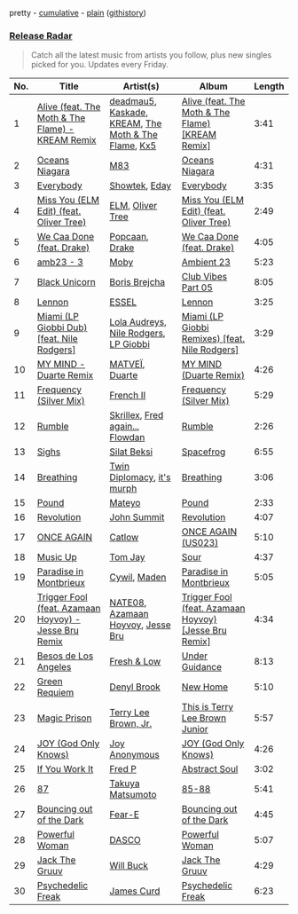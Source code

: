pretty - [cumulative](/playlists/cumulative/Release%20Radar.md) - [plain](/playlists/plain/37i9dQZEVXbsudmxBFKW7G) ([githistory](https://github.githistory.xyz/vitokorn/spotify-playlist-archive/blob/master/playlists/plain/37i9dQZEVXbsudmxBFKW7G))

### [Release Radar](https://open.spotify.com/playlist/37i9dQZEVXbsudmxBFKW7G)

> Catch all the latest music from artists you follow, plus new singles picked for you. Updates every Friday.

| No. | Title | Artist(s) | Album | Length |
|---|---|---|---|---|
| 1 | [Alive (feat. The Moth & The Flame) - KREAM Remix](https://open.spotify.com/track/1UoMuntc5aJOQcyOOVLBST) | [deadmau5](https://open.spotify.com/artist/2CIMQHirSU0MQqyYHq0eOx), [Kaskade](https://open.spotify.com/artist/6TQj5BFPooTa08A7pk8AQ1), [KREAM](https://open.spotify.com/artist/0DdDnziut7wOo6cAYWVZC5), [The Moth & The Flame](https://open.spotify.com/artist/6Fk18HpdnXUsKWpN9mPb9R), [Kx5](https://open.spotify.com/artist/2avRYQUWQpIkzJOEkf0MdY) | [Alive (feat. The Moth & The Flame) [KREAM Remix]](https://open.spotify.com/album/7HAUUOLlECQ4ftGYtQeIV6) | 3:41 |
| 2 | [Oceans Niagara](https://open.spotify.com/track/1YTS8ssbRuAEXBbTU7PcDZ) | [M83](https://open.spotify.com/artist/63MQldklfxkjYDoUE4Tppz) | [Oceans Niagara](https://open.spotify.com/album/1erWX7EOziL7e5jgkM5JoX) | 4:31 |
| 3 | [Everybody](https://open.spotify.com/track/6tqyRX0bxODUHzIC7iHWo1) | [Showtek](https://open.spotify.com/artist/3gk0OYeLFWYupGFRHqLSR7), [Eday](https://open.spotify.com/artist/1DajAF38R7F2KDAzv8ztSh) | [Everybody](https://open.spotify.com/album/2lefhIjLZWC0vRr6iu7n5b) | 3:35 |
| 4 | [Miss You (ELM Edit) (feat. Oliver Tree)](https://open.spotify.com/track/3eK6rxbFG4Nof7EDFaLZVA) | [ELM](https://open.spotify.com/artist/0z5MH7P2J44oGJjMreM1WD), [Oliver Tree](https://open.spotify.com/artist/6TLwD7HPWuiOzvXEa3oCNe) | [Miss You (ELM Edit) (feat. Oliver Tree)](https://open.spotify.com/album/6bGJIgsbhQQdxDOgRw3yrk) | 2:49 |
| 5 | [We Caa Done (feat. Drake)](https://open.spotify.com/track/6rb3wFQ66EWR7DcPG0oEE1) | [Popcaan](https://open.spotify.com/artist/62DmErcU7dqZbJaDqwsqzR), [Drake](https://open.spotify.com/artist/3TVXtAsR1Inumwj472S9r4) | [We Caa Done (feat. Drake)](https://open.spotify.com/album/4yJNcgX3otzDbMMyrdJBN5) | 4:05 |
| 6 | [amb23 - 3](https://open.spotify.com/track/6Ijhu0qHD0uSUsnQA1MJ9v) | [Moby](https://open.spotify.com/artist/3OsRAKCvk37zwYcnzRf5XF) | [Ambient 23](https://open.spotify.com/album/5iXHMwhLzhDSs7e0WK4svQ) | 5:23 |
| 7 | [Black Unicorn](https://open.spotify.com/track/1WSF0LJGwJkYejuMtyJVuA) | [Boris Brejcha](https://open.spotify.com/artist/6caPJFLv1wesmM7gwK1ACy) | [Club Vibes Part 05](https://open.spotify.com/album/5ad6LcmH6riZRxu4VzI7Vf) | 8:05 |
| 8 | [Lennon](https://open.spotify.com/track/6KCmJ8VI6VYNRNubSqi0Ck) | [ESSEL](https://open.spotify.com/artist/2ucdZN7GyBGxIKHIzksnXc) | [Lennon](https://open.spotify.com/album/4Whx04xrZZSzMWhKduRWFI) | 3:25 |
| 9 | [Miami (LP Giobbi Dub) [feat. Nile Rodgers]](https://open.spotify.com/track/5A8r8ceURBWGkcrjsQCvbd) | [Lola Audreys](https://open.spotify.com/artist/1hAEiB06cyEmWTSyt1BFkp), [Nile Rodgers](https://open.spotify.com/artist/3yDIp0kaq9EFKe07X1X2rz), [LP Giobbi](https://open.spotify.com/artist/3oKnyRhYWzNsTiss5n4Z1J) | [Miami (LP Giobbi Remixes) [feat. Nile Rodgers]](https://open.spotify.com/album/1rgT6lGb5I9Ds42sHcciEM) | 3:29 |
| 10 | [MY MIND - Duarte Remix](https://open.spotify.com/track/6BEAYuiyGLW1qEzwROV26G) | [MATVEÏ](https://open.spotify.com/artist/2c8JocB8eI6cCGaF5xGoT1), [Duarte](https://open.spotify.com/artist/11ofEe58zrex8X5NBbWhsk) | [MY MIND (Duarte Remix)](https://open.spotify.com/album/6dOb32eRDgw7APDZ6REMPj) | 4:26 |
| 11 | [Frequency (Silver Mix)](https://open.spotify.com/track/3qmXbUnGHPZauV2m5j28yu) | [French II](https://open.spotify.com/artist/6ipkiHnGXAsGSRlG5RPkjt) | [Frequency (Silver Mix)](https://open.spotify.com/album/2rATRzwC1aptm48jmTB80E) | 5:29 |
| 12 | [Rumble](https://open.spotify.com/track/1GfBLbAhZUWdseuDqhocmn) | [Skrillex](https://open.spotify.com/artist/5he5w2lnU9x7JFhnwcekXX), [Fred again..](https://open.spotify.com/artist/4oLeXFyACqeem2VImYeBFe), [Flowdan](https://open.spotify.com/artist/07CimrZi5vs9iEao47TNQ4) | [Rumble](https://open.spotify.com/album/6YVJQPJNzHbqgBblpMSPUi) | 2:26 |
| 13 | [Sighs](https://open.spotify.com/track/6SKvS3KRGokD2uupOkHkNO) | [Silat Beksi](https://open.spotify.com/artist/3SP4J72E4oadd8EhE25FOO) | [Spacefrog](https://open.spotify.com/album/4cByczOqw5x5yFXCSkYyCG) | 6:55 |
| 14 | [Breathing](https://open.spotify.com/track/4h6qnP94JWzDmXLZFdRnn7) | [Twin Diplomacy](https://open.spotify.com/artist/5rweLVovWSRNfeuVvzPcCq), [it's murph](https://open.spotify.com/artist/3zW0xazqnHoq9QV9zBROVC) | [Breathing](https://open.spotify.com/album/3gFXOUnk1XYZhL3jWAsbfG) | 3:06 |
| 15 | [Pound](https://open.spotify.com/track/77g7kCmGqiCzOePWYX3SmO) | [Mateyo](https://open.spotify.com/artist/0B0O3zN1qA3VmxGoF7sHiE) | [Pound](https://open.spotify.com/album/29AhEOuMHj5qPdUFRWsI3K) | 2:33 |
| 16 | [Revolution](https://open.spotify.com/track/1vlnbR9iKNLCAlEDNSBrxj) | [John Summit](https://open.spotify.com/artist/7kNqXtgeIwFtelmRjWv205) | [Revolution](https://open.spotify.com/album/6A1uNJqYuAhldH89hy70od) | 4:07 |
| 17 | [ONCE AGAIN](https://open.spotify.com/track/7mwDyHlB7NIpldBNUKemNC) | [Catlow](https://open.spotify.com/artist/0XxDrKbIfa9kLC5kUAuaD9) | [ONCE AGAIN (US023)](https://open.spotify.com/album/0BgrgpVWHUw5PSlqqwCLpW) | 5:10 |
| 18 | [Music Up](https://open.spotify.com/track/6EJjhbpttUDht6CxE3jI2J) | [Tom Jay](https://open.spotify.com/artist/4TDDo5dOUvL8hFegdVHXhT) | [Sour](https://open.spotify.com/album/2xfKDd0fB6A4zbuOwcmelU) | 4:37 |
| 19 | [Paradise in Montbrieux](https://open.spotify.com/track/3WkADyoxTj1B1hya5Go3Y7) | [Cywil](https://open.spotify.com/artist/4UTCPF9RGPDlFbqEbvGIWx), [Maden](https://open.spotify.com/artist/09JDrVtP1s0uXSOR5J3cOU) | [Paradise in Montbrieux](https://open.spotify.com/album/56eWCUEQBFmfNdFsy16Mdz) | 5:05 |
| 20 | [Trigger Fool (feat. Azamaan Hoyvoy) - Jesse Bru Remix](https://open.spotify.com/track/0FokIoFard0CFHsNXXcA9W) | [NATE08](https://open.spotify.com/artist/2Ozq8aYmGgLiGdbpsW6KSl), [Azamaan Hoyvoy](https://open.spotify.com/artist/1LbuU8d58KvC224d5abMiF), [Jesse Bru](https://open.spotify.com/artist/3TQ2taKTip3uFICbu5aIJq) | [Trigger Fool (feat. Azamaan Hoyvoy) [Jesse Bru Remix]](https://open.spotify.com/album/3u7gLxQkE7gMcgxT9mbgTM) | 4:34 |
| 21 | [Besos de Los Angeles](https://open.spotify.com/track/154DLtbNjmGi3XlyIcc5EJ) | [Fresh & Low](https://open.spotify.com/artist/2W4RGn8br96aceIfOzi8fI) | [Under Guidance](https://open.spotify.com/album/4nXRoqNXDlwUgVPbKzRFcu) | 8:13 |
| 22 | [Green Requiem](https://open.spotify.com/track/1iQrjj0nAZSJ0KYrlXCl5X) | [Denyl Brook](https://open.spotify.com/artist/6CN58XeXyI4v5FFMiltnHa) | [New Home](https://open.spotify.com/album/2tvzLl0e00rJmln7S0fwJO) | 5:10 |
| 23 | [Magic Prison](https://open.spotify.com/track/7ozVKgu1JHmZe6l7lc2ARK) | [Terry Lee Brown, Jr.](https://open.spotify.com/artist/5TJ7ZHDn843QeFOQ676IMV) | [This is Terry Lee Brown Junior](https://open.spotify.com/album/1glU18uXYI1wTWBA7a11tR) | 5:57 |
| 24 | [JOY (God Only Knows)](https://open.spotify.com/track/2gTF3yPxvDpW2EAYbOVeIt) | [Joy Anonymous](https://open.spotify.com/artist/3pK4EcflBpG1Kpmjk5LK2R) | [JOY (God Only Knows)](https://open.spotify.com/album/6g4DJWWISxd3PwUFM9sleU) | 4:26 |
| 25 | [If You Work It](https://open.spotify.com/track/3p89jMxcxYHw99E6AXWomJ) | [Fred P](https://open.spotify.com/artist/4qgais7fd2CQHtwbpCC4Dz) | [Abstract Soul](https://open.spotify.com/album/2WrwiQeyYNBJQ3Qpw7axAd) | 3:02 |
| 26 | [87](https://open.spotify.com/track/1VwULeshH3z3VmiycnwzX3) | [Takuya Matsumoto](https://open.spotify.com/artist/2CFtnTIGl2eQ9kTHy6de2C) | [85-88](https://open.spotify.com/album/6F4WbDUnm3JnDyFBI0a1cw) | 5:41 |
| 27 | [Bouncing out of the Dark](https://open.spotify.com/track/6c18DKpL4vnqi1TlLKxhdZ) | [Fear-E](https://open.spotify.com/artist/7MsAhHNI5gRfh2JCeL21gC) | [Bouncing out of the Dark](https://open.spotify.com/album/2iqkUYPIMDTmLOH4wH0uHm) | 4:45 |
| 28 | [Powerful Woman](https://open.spotify.com/track/1x2VEjCYWnVRhrzYQAJLIV) | [DASCO](https://open.spotify.com/artist/1uWXQVDLruQwFEaGtQeWuc) | [Powerful Woman](https://open.spotify.com/album/0PmBbZ4i2EEgjADWgykByY) | 5:07 |
| 29 | [Jack The Gruuv](https://open.spotify.com/track/54Qf6IyUFdya4K9taQw1ka) | [Will Buck](https://open.spotify.com/artist/08XSrWSuj2b7La6W3pj3Pe) | [Jack The Gruuv](https://open.spotify.com/album/79y4pRCn1knUPdKDGci859) | 4:29 |
| 30 | [Psychedelic Freak](https://open.spotify.com/track/35YcU8sJRZ6X2PT7NlR7sj) | [James Curd](https://open.spotify.com/artist/2PwiPk4hJp1MX6zH2YJmIL) | [Psychedelic Freak](https://open.spotify.com/album/1Qfwi112c3eAca7gGnSEoi) | 6:23 |